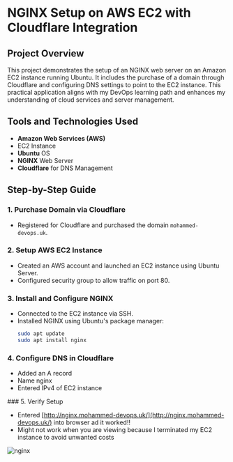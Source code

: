 # NGINX Setup on AWS EC2 with Cloudflare Integration

## Project Overview
This project demonstrates the setup of an NGINX web server on an Amazon EC2 instance running Ubuntu. It includes the purchase of a domain through Cloudflare and configuring DNS settings to point to the EC2 instance. This practical application aligns with my DevOps learning path and enhances my understanding of cloud services and server management.

## Tools and Technologies Used
- **Amazon Web Services (AWS)**
- EC2 Instance
- **Ubuntu** OS
- **NGINX** Web Server
- **Cloudflare** for DNS Management

## Step-by-Step Guide

### 1. Purchase Domain via Cloudflare
- Registered for Cloudflare and purchased the domain `mohammed-devops.uk`.

### 2. Setup AWS EC2 Instance
- Created an AWS account and launched an EC2 instance using Ubuntu Server.
- Configured security group to allow traffic on port 80.

### 3. Install and Configure NGINX
- Connected to the EC2 instance via SSH.
- Installed NGINX using Ubuntu's package manager:
  ```bash
  sudo apt update
  sudo apt install nginx

### 4. Configure DNS in Cloudflare
- Added an A record
- Name nginx
- Entered IPv4 of EC2 instance

### 5. Verify Setup
- Entered [http://nginx.mohammed-devops.uk/](http://nginx.mohammed-devops.uk/) into browser ad it worked!! 
- Might not work when you are viewing because I terminated my EC2 instance to avoid unwanted costs

![nginx](../Images/nginx.png)